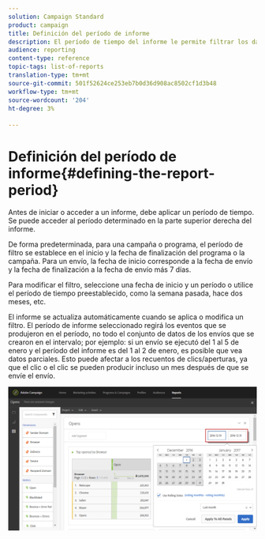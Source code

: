 ```yaml
---
solution: Campaign Standard
product: campaign
title: Definición del período de informe
description: El período de tiempo del informe le permite filtrar los datos en función de las fechas elegidas.
audience: reporting
content-type: reference
topic-tags: list-of-reports
translation-type: tm+mt
source-git-commit: 501f52624ce253eb7b0d36d908ac8502cf1d3b48
workflow-type: tm+mt
source-wordcount: '204'
ht-degree: 3%

---
```



# Definición del período de informe{#defining-the-report-period}

Antes de iniciar o acceder a un informe, debe aplicar un período de tiempo. Se puede acceder al período determinado en la parte superior derecha del informe.

De forma predeterminada, para una campaña o programa, el período de filtro se establece en el inicio y la fecha de finalización del programa o la campaña. Para un envío, la fecha de inicio corresponde a la fecha de envío y la fecha de finalización a la fecha de envío más 7 días.

Para modificar el filtro, seleccione una fecha de inicio y un período o utilice el período de tiempo preestablecido, como la semana pasada, hace dos meses, etc.

El informe se actualiza automáticamente cuando se aplica o modifica un filtro. El período de informe seleccionado regirá los eventos que se produjeron en el período, no todo el conjunto de datos de los envíos que se crearon en el intervalo; por ejemplo: si un envío se ejecutó del 1 al 5 de enero y el período del informe es del 1 al 2 de enero, es posible que vea datos parciales. Esto puede afectar a los recuentos de clics/aperturas, ya que el clic o el clic se pueden producir incluso un mes después de que se envíe el envío.

![](assets/campaign_reports_5.png)
